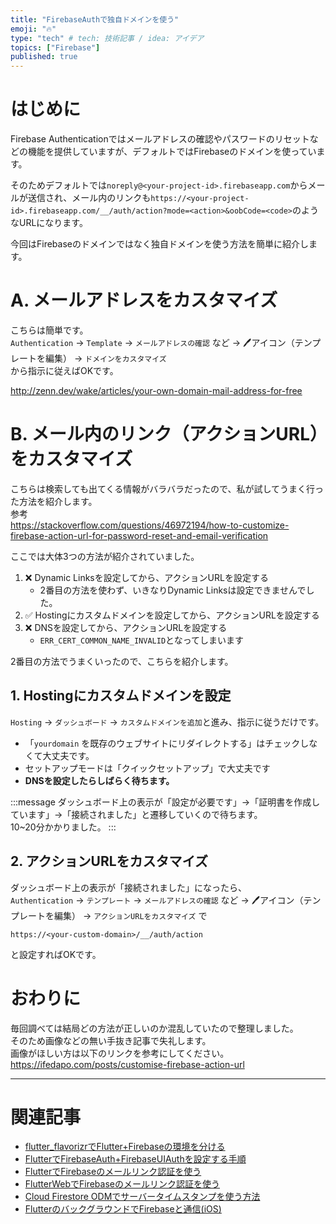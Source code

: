 ```yaml
---
title: "FirebaseAuthで独自ドメインを使う"
emoji: "🔥"
type: "tech" # tech: 技術記事 / idea: アイデア
topics: ["Firebase"]
published: true
---
```


# はじめに
Firebase Authenticationではメールアドレスの確認やパスワードのリセットなどの機能を提供していますが、デフォルトではFirebaseのドメインを使っています。

そのためデフォルトでは`noreply@<your-project-id>.firebaseapp.com`からメールが送信され、メール内のリンクも`https://<your-project-id>.firebaseapp.com/__/auth/action?mode=<action>&oobCode=<code>`のようなURLになります。

今回はFirebaseのドメインではなく独自ドメインを使う方法を簡単に紹介します。

# A. メールアドレスをカスタマイズ
こちらは簡単です。  
`Authentication` → `Template` → `メールアドレスの確認` など → 🖊アイコン（テンプレートを編集） → `ドメインをカスタマイズ`  
から指示に従えばOKです。  

http://zenn.dev/wake/articles/your-own-domain-mail-address-for-free

# B. メール内のリンク（アクションURL）をカスタマイズ
こちらは検索しても出てくる情報がバラバラだったので、私が試してうまく行った方法を紹介します。  
参考  
https://stackoverflow.com/questions/46972194/how-to-customize-firebase-action-url-for-password-reset-and-email-verification

ここでは大体3つの方法が紹介されていました。
1. ❌ Dynamic Linksを設定してから、アクションURLを設定する
	* 2番目の方法を使わず、いきなりDynamic Linksは設定できませんでした。
1. ✅ Hostingにカスタムドメインを設定してから、アクションURLを設定する
1. ❌ DNSを設定してから、アクションURLを設定する
	* `ERR_CERT_COMMON_NAME_INVALID`となってしまいます

2番目の方法でうまくいったので、こちらを紹介します。  

## 1. Hostingにカスタムドメインを設定
`Hosting` → `ダッシュボード` → `カスタムドメインを追加`と進み、指示に従うだけです。  
* 「`yourdomain` を既存のウェブサイトにリダイレクトする」はチェックしなくて大丈夫です。  
* セットアップモードは「クイックセットアップ」で大丈夫です  
* **DNSを設定したらしばらく待ちます。**  

:::message
ダッシュボード上の表示が「設定が必要です」→「証明書を作成しています」→「接続されました」と遷移していくので待ちます。  
10~20分かかりました。
:::

## 2. アクションURLをカスタマイズ
ダッシュボード上の表示が「接続されました」になったら、  
`Authentication` → `テンプレート` → `メールアドレスの確認` など → 🖊アイコン（テンプレートを編集） → `アクションURLをカスタマイズ` で
```
https://<your-custom-domain>/__/auth/action
```
と設定すればOKです。

# おわりに
毎回調べては結局どの方法が正しいのか混乱していたので整理しました。  
そのため画像などの無い手抜き記事で失礼します。  
画像がほしい方は以下のリンクを参考にしてください。  
https://ifedapo.com/posts/customise-firebase-action-url

---

# 関連記事
* [flutter_flavorizrでFlutter+Firebaseの環境を分ける](https://zenn.dev/wake/articles/flutter-flavorizr)
* [FlutterでFirebaseAuth+FirebaseUIAuthを設定する手順](https://zenn.dev/wake/articles/flutter-firebase-auth-and-firebase-ui-auth)
* [FlutterでFirebaseのメールリンク認証を使う](https://zenn.dev/wake/articles/flutter-firebase-auth-with-email-link)
* [FlutterWebでFirebaseのメールリンク認証を使う](https://zenn.dev/wake/articles/flutter-web-firebase-auth-with-email-link)
* [Cloud Firestore ODMでサーバータイムスタンプを使う方法](https://zenn.dev/wake/articles/flutter-firestore-odm-with-server-timestamp)
* [FlutterのバックグラウンドでFirebaseと通信(iOS)](https://zenn.dev/wake/articles/572fdd292ed482e6b5bc)